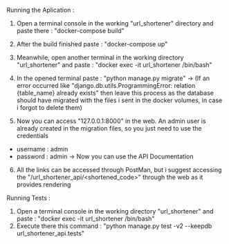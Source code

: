 Running the Aplication :

1. Open a terminal console in the working "url_shortener" directory and paste there : "docker-compose build"
2. After the build finished paste : "docker-compose up"
3. Meanwhile, open another terminal in the working directory "url_shortener" and paste : "docker exec -it url_shortener /bin/bash"

4. In the opened terminal paste : "python manage.py migrate" ->
(If an error occurred like "django.db.utils.ProgrammingError: relation {table_name} already exists" then leave
this process as the database should have migrated with the files i sent in the docker volumes, in case i forgot to delete them)

5. Now you can access "127.0.0.1:8000" in the web. An admin user is already created in the migration files, so you just need to use the credentials
 - username : admin
 - password : admin
 -> Now you can use the API Documentation

6. All the links can be accessed through PostMan, but i suggest accessing the "/url_shortener_api/<shortened_code>" through the web as it provides rendering

Running Tests : 

1. Open a terminal console in the working directory "url_shortener" and paste : "docker exec -it url_shortener /bin/bash"
2. Execute there this command : "python manage.py test -v2 --keepdb url_shortener_api.tests"
